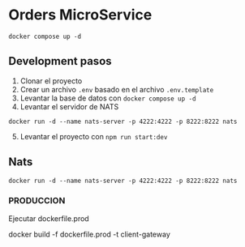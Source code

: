 # Orders MicroService

```
docker compose up -d
```

## Development pasos

1. Clonar el proyecto
2. Crear un archivo `.env` basado en el archivo `.env.template`
3. Levantar la base de datos con `docker compose up -d`
4. Levantar el servidor de NATS
```
docker run -d --name nats-server -p 4222:4222 -p 8222:8222 nats
```
5. Levantar el proyecto con `npm run start:dev`

## Nats
```
docker run -d --name nats-server -p 4222:4222 -p 8222:8222 nats
```

### PRODUCCION
Ejecutar dockerfile.prod

docker build -f dockerfile.prod -t client-gateway
